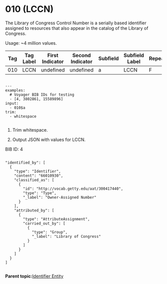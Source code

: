 # 010 \(LCCN\)

The Library of Congress Control Number is a serially based identifier assigned to resources that also appear in the catalog of the Library of Congress.

Usage: ~4 million values.

|Tag|Tag Label|First Indicator|Second Indicator|Subfield|Subfield Label|Repeatable|
|---|---------|---------------|----------------|--------|--------------|----------|
|010|LCCN|undefined|undefined|a|LCCN|F|

```

---
examples:
  # Voyager BIB IDs for testing
  - [4, 3802861, 15589896]
input:
  - 010$a
trim:
  - whitespace  
                    
```

1.  Trim whitespace.

2.  Output JSON with values for LCCN.


BIB ID: 4

```

"identified_by": [
  {
    "type": "Identifier",
    "content": "66010930",
    "classified_as": [
      {
        "id": "http://vocab.getty.edu/aat/300417440",
        "type": "Type",
        "_label": "Owner-Assigned Number"
      }
    ],
    "attributed_by": [
      {
        "type": "AttributeAssignment",
        "carried_out_by": [
          {
            "type": "Group",
            "_label": "Library of Congress"
          }
        ]
      }
    ]
  }
]
                        
```

**Parent topic:**[Identifier Entity](../identifier/identifier.md)

